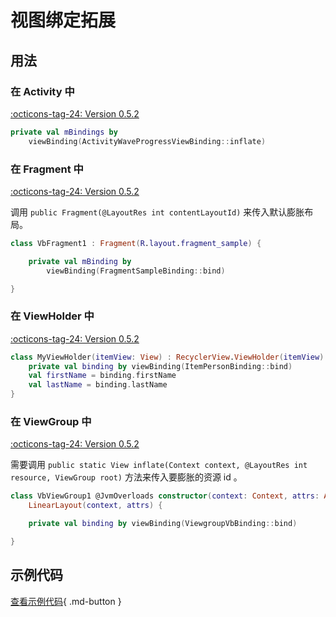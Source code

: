 # 视图绑定拓展

## 用法

### 在 Activity 中

[:octicons-tag-24: Version 0.5.2](https://ave.entropy2020.cn/version/VastTools/#052)

```kotlin
private val mBindings by 
    viewBinding(ActivityWaveProgressViewBinding::inflate)
```

### 在 Fragment 中

[:octicons-tag-24: Version 0.5.2](https://ave.entropy2020.cn/version/VastTools/#052)

调用 `public Fragment(@LayoutRes int contentLayoutId)` 来传入默认膨胀布局。

```kotlin
class VbFragment1 : Fragment(R.layout.fragment_sample) {

    private val mBinding by 
        viewBinding(FragmentSampleBinding::bind)

}
```

### 在 ViewHolder 中

[:octicons-tag-24: Version 0.5.2](https://ave.entropy2020.cn/version/VastTools/#052)

```kotlin
class MyViewHolder(itemView: View) : RecyclerView.ViewHolder(itemView) {
    private val binding by viewBinding(ItemPersonBinding::bind)
    val firstName = binding.firstName
    val lastName = binding.lastName
}
```

### 在 ViewGroup 中

[:octicons-tag-24: Version 0.5.2](https://ave.entropy2020.cn/version/VastTools/#052)

需要调用 `public static View inflate(Context context, @LayoutRes int resource, ViewGroup root)` 方法来传入要膨胀的资源 id 。

```kotlin
class VbViewGroup1 @JvmOverloads constructor(context: Context, attrs: AttributeSet? = null) :
    LinearLayout(context, attrs) {

    private val binding by viewBinding(ViewgroupVbBinding::bind)

}
```

## 示例代码

[查看示例代码](https://github.com/SakurajimaMaii/Android-Vast-Extension/tree/develop/app/src/main/java/com/ave/vastgui/app/activity/vbdelegate){ .md-button }

